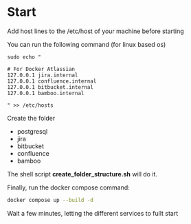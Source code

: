 # Start 

Add host lines to the /etc/host of your machine before starting

You can run the following command (for linux based os)

```
sudo echo "

# For Docker Atlassian
127.0.0.1 jira.internal
127.0.0.1 confluence.internal
127.0.0.1 bitbucket.internal
127.0.0.1 bamboo.internal

" >> /etc/hosts
```

Create the folder
 - postgresql
 - jira
 - bitbucket
 - confluence
 - bamboo

The shell script **create_folder_structure.sh** will do it.

Finally, run the docker compose command:

```bash
docker compose up --build -d
```

Wait a few minutes, letting the different services to fullt start